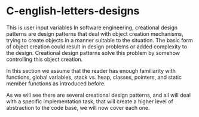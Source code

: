 # C-english-letters-designs
This is user input variables
In software engineering, creational design patterns are design patterns that deal with object creation mechanisms, trying to create objects in a manner suitable to the situation. The basic form of object creation could result in design problems or added complexity to the design. Creational design patterns solve this problem by somehow controlling this object creation.

In this section we assume that the reader has enough familiarity with functions, global variables, stack vs. heap, classes, pointers, and static member functions as introduced before.

As we will see there are several creational design patterns, and all will deal with a specific implementation task, that will create a higher level of abstraction to the code base, we will now cover each one.
